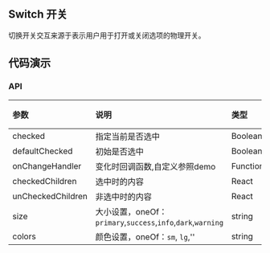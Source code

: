 ## Switch 开关

切换开关交互来源于表示用户用于打开或关闭选项的物理开关。 

## 代码演示

### API

|参数|说明|类型|默认值|
|:---|:----|:---|:------|
|checked	|指定当前是否选中|	Boolean	|false|
|defaultChecked	|初始是否选中	|Boolean|	false |
|onChangeHandler	|变化时回调函数,自定义参照demo	|Function(checked:Boolean) |
|checkedChildren	|选中时的内容	|React| Node |
|unCheckedChildren	|非选中时的内容	|React| Node
|size|	大小设置，oneOf：`primary`,`success`,`info`,`dark`,`warning`|string|''|
|colors| 颜色设置，oneOf：`sm`, `lg`,''|	string	|''|
